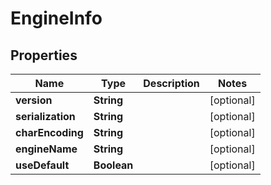 

# EngineInfo


## Properties

| Name | Type | Description | Notes |
|------------ | ------------- | ------------- | -------------|
|**version** | **String** |  |  [optional] |
|**serialization** | **String** |  |  [optional] |
|**charEncoding** | **String** |  |  [optional] |
|**engineName** | **String** |  |  [optional] |
|**useDefault** | **Boolean** |  |  [optional] |



